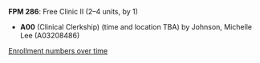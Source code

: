 **FPM 286**: Free Clinic II (2–4 units, by 1)

- **A00** (Clinical Clerkship) (time and location TBA) by Johnson, Michelle Lee (A03208486)

[Enrollment numbers over time](./FPM286.tsv)
